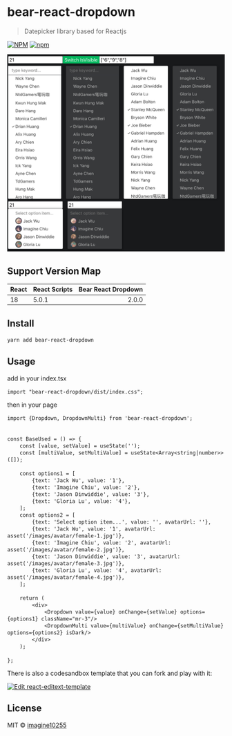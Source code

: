 # bear-react-dropdown

> Datepicker library based for Reactjs

[![NPM](https://img.shields.io/npm/v/bear-react-dropdown.svg)](https://www.npmjs.com/package/bear-react-dropdown)
[![npm](https://img.shields.io/npm/dm/bear-react-dropdown.svg)](https://www.npmjs.com/package/bear-react-dropdown)

<img src="./docs/dropdown.jpg" width="700"/>



## Support Version Map

React | React Scripts | Bear React Dropdown | 
------|:--------------|--------------------:|
18    | 5.0.1         |               2.0.0 |


## Install

```bash
yarn add bear-react-dropdown
```

## Usage

add in your index.tsx
```tst
import "bear-react-dropdown/dist/index.css";

```

then in your page
```tsx
import {Dropdown, DropdownMulti} from 'bear-react-dropdown';


const BaseUsed = () => {
    const [value, setValue] = useState('');
    const [multiValue, setMultiValue] = useState<Array<string|number>>([]);
    
    const options1 = [
        {text: 'Jack Wu', value: '1'},
        {text: 'Imagine Chiu', value: '2'},
        {text: 'Jason Dinwiddie', value: '3'},
        {text: 'Gloria Lu', value: '4'},
    ];
    const options2 = [
        {text: 'Select option item...', value: '', avatarUrl: ''},
        {text: 'Jack Wu', value: '1', avatarUrl: asset('/images/avatar/female-1.jpg')},
        {text: 'Imagine Chiu', value: '2', avatarUrl: asset('/images/avatar/female-2.jpg')},
        {text: 'Jason Dinwiddie', value: '3', avatarUrl: asset('/images/avatar/female-3.jpg')},
        {text: 'Gloria Lu', value: '4', avatarUrl: asset('/images/avatar/female-4.jpg')},
    ];
    
    return (
        <div>
            <Dropdown value={value} onChange={setValue} options={options1} className="mr-3"/>
            <DropdownMulti value={multiValue} onChange={setMultiValue} options={options2} isDark/>
        </div>
    );

};
```


There is also a codesandbox template that you can fork and play with it:

[![Edit react-editext-template](https://codesandbox.io/static/img/play-codesandbox.svg)](https://codesandbox.io/s/bear-react-dropdown-1uvhiw)


## License

MIT © [imagine10255](https://github.com/imagine10255)
